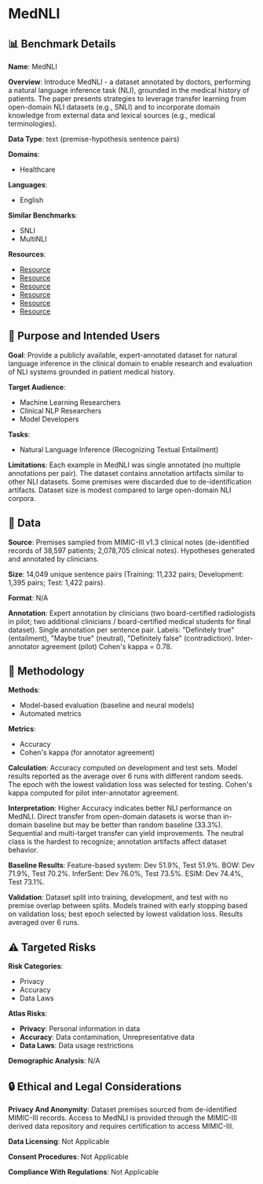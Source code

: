 # MedNLI

## 📊 Benchmark Details

**Name**: MedNLI

**Overview**: Introduce MedNLI - a dataset annotated by doctors, performing a natural language inference task (NLI), grounded in the medical history of patients. The paper presents strategies to leverage transfer learning from open-domain NLI datasets (e.g., SNLI) and to incorporate domain knowledge from external data and lexical sources (e.g., medical terminologies).

**Data Type**: text (premise-hypothesis sentence pairs)

**Domains**:
- Healthcare

**Languages**:
- English

**Similar Benchmarks**:
- SNLI
- MultiNLI

**Resources**:
- [Resource](https://jgc128.github.io/mednli/)
- [Resource](http://www.i2b2.org/NLP)
- [Resource](https://metamap.nlm.nih.gov/)
- [Resource](https://pytorch.org/)
- [Resource](http://commoncrawl.org/)
- [Resource](http://clinicaltrials.gov)

## 🎯 Purpose and Intended Users

**Goal**: Provide a publicly available, expert-annotated dataset for natural language inference in the clinical domain to enable research and evaluation of NLI systems grounded in patient medical history.

**Target Audience**:
- Machine Learning Researchers
- Clinical NLP Researchers
- Model Developers

**Tasks**:
- Natural Language Inference (Recognizing Textual Entailment)

**Limitations**: Each example in MedNLI was single annotated (no multiple annotations per pair). The dataset contains annotation artifacts similar to other NLI datasets. Some premises were discarded due to de-identification artifacts. Dataset size is modest compared to large open-domain NLI corpora.

## 💾 Data

**Source**: Premises sampled from MIMIC-III v1.3 clinical notes (de-identified records of 38,597 patients; 2,078,705 clinical notes). Hypotheses generated and annotated by clinicians.

**Size**: 14,049 unique sentence pairs (Training: 11,232 pairs; Development: 1,395 pairs; Test: 1,422 pairs).

**Format**: N/A

**Annotation**: Expert annotation by clinicians (two board-certified radiologists in pilot; two additional clinicians / board-certified medical students for final dataset). Single annotation per sentence pair. Labels: "Definitely true" (entailment), "Maybe true" (neutral), "Definitely false" (contradiction). Inter-annotator agreement (pilot) Cohen's kappa = 0.78.

## 🔬 Methodology

**Methods**:
- Model-based evaluation (baseline and neural models)
- Automated metrics

**Metrics**:
- Accuracy
- Cohen's kappa (for annotator agreement)

**Calculation**: Accuracy computed on development and test sets. Model results reported as the average over 6 runs with different random seeds. The epoch with the lowest validation loss was selected for testing. Cohen's kappa computed for pilot inter-annotator agreement.

**Interpretation**: Higher Accuracy indicates better NLI performance on MedNLI. Direct transfer from open-domain datasets is worse than in-domain baseline but may be better than random baseline (33.3%). Sequential and multi-target transfer can yield improvements. The neutral class is the hardest to recognize; annotation artifacts affect dataset behavior.

**Baseline Results**: Feature-based system: Dev 51.9%, Test 51.9%. BOW: Dev 71.9%, Test 70.2%. InferSent: Dev 76.0%, Test 73.5%. ESIM: Dev 74.4%, Test 73.1%.

**Validation**: Dataset split into training, development, and test with no premise overlap between splits. Models trained with early stopping based on validation loss; best epoch selected by lowest validation loss. Results averaged over 6 runs.

## ⚠️ Targeted Risks

**Risk Categories**:
- Privacy
- Accuracy
- Data Laws

**Atlas Risks**:
- **Privacy**: Personal information in data
- **Accuracy**: Data contamination, Unrepresentative data
- **Data Laws**: Data usage restrictions

**Demographic Analysis**: N/A

## 🔒 Ethical and Legal Considerations

**Privacy And Anonymity**: Dataset premises sourced from de-identified MIMIC-III records. Access to MedNLI is provided through the MIMIC-III derived data repository and requires certification to access MIMIC-III.

**Data Licensing**: Not Applicable

**Consent Procedures**: Not Applicable

**Compliance With Regulations**: Not Applicable
